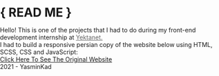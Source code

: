 
<div class="main">
    <div class="header"><h1>{ READ ME }</h1></div>
    <div class="text">Hello! This is one of the projects that I had to do during my front-end development internship at
        <a href="https://www.yektanet.com/">Yektanet.</a>
        <br>
         I had to build a responsive persian copy of the website below using HTML, SCSS, CSS and JavaScript:</div>
    <div class="button">
        <a href="http://www.templatemonsterpreview.com/demo/152094.html"><span> Click Here To See The Original Website </span></a>
    </div>
    <div class="footer">
        2021 - YasminKad
    </div>
</div>
<style>
  body, html {
  height: 100%;
  width: 100%;
  padding: 0;
  margin: 0;
  -webkit-tap-highlight-color: transparent;
  scroll-behavior: smooth;
}

body {
  overflow-x: hidden;
  font-family: Chilanka;
}

a {
  text-decoration: none;
  color: white;
}

.header {
  color: white;
  background-color: #5cbe26;
  text-align: center;
  align-items: center;
  font-size: 30px;
  padding-top: 15px;
}
.header h1 {
  margin: 0 !important;
  padding-top: 15px;
  padding-bottom: 15px;
}

.text {
  text-align: center;
  font-size: 20px;
  color: #666666;
  padding-top: 35px;
  padding-bottom: 20px;
}
.text a {
  color: #666666;
  transition-duration: 0.3s;
}
.text a:hover {
  color: #5cbe26;
  transition-duration: 0.3s;
}

.button {
  color: white !important;
  background-color: #5cbe26;
  font-size: 20px;
  align-items: center;
  text-align: center;
  width: fit-content;
  margin: auto;
  margin-bottom: 30px;
  padding: 15px 34px 12px;
  border-radius: 50px;
  transition-duration: 0.3s;
}

.button:hover {
  background-color: #3d7814;
  transition-duration: 0.3s;
}

.footer {
  background-color: #f9f9f9;
  color: #666666;
  font-size: 20px;
  text-align: center;
  align-items: center;
  padding-top: 20px;
  padding-bottom: 20px;
}
</style>
